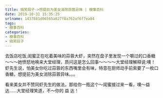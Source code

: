 ```yaml
---
title: 搞笑段子->想提前为美女消除蒜蓉异味 | 糗事百科
date: 2019-10-31 15:35:25
urlname: 1437881d06565a627f8a762af6f7ea84
tags: 
- 糗事百科
categories:
- 糗事百科
- 搞笑段子
---
```

去饭店吃饭,闺蜜正在吃着美味的蒜蓉大虾，突然在盘子里发现一个嚼过的口香糖～～～她愤怒地唤来大堂经理，质问这是怎么回事～～～～大堂经理解释说:噢！虾先生说，怕美女你吃过蒜蓉的东西嘴里会有味，特意在厨师动手前索要了一枚口香糖，想提前为美女消除蒜蓉异味。。。

看来美女并不赞同虾先生的做法，那给你一瓶这个～闺蜜接过来一看，噢～益 达……大堂经理笑道，不～你的 益 达！


